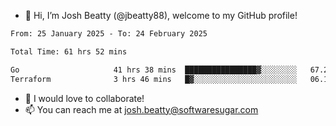- 👋 Hi, I’m Josh Beatty (@jbeatty88), welcome to my GitHub profile!

<!--START_SECTION:waka-->

```txt
From: 25 January 2025 - To: 24 February 2025

Total Time: 61 hrs 52 mins

Go                     41 hrs 38 mins  ████████████████▓░░░░░░░░   67.29 %
Terraform              3 hrs 46 mins   █▓░░░░░░░░░░░░░░░░░░░░░░░   06.11 %
```

<!--END_SECTION:waka-->

- 💞️ I would love to collaborate!
- 📫 You can reach me at josh.beatty@softwaresugar.com

<!---
jbeatty88/jbeatty88 is a ✨ special ✨ repository because its `README.md` (this file) appears on your GitHub profile.
You can click the Preview link to take a look at your changes.
--->
